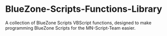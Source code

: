 BlueZone-Scripts-Functions-Library
==================================

A collection of BlueZone Scripts VBScript functions, designed to make programming BlueZone Scripts for the MN-Script-Team easier.
